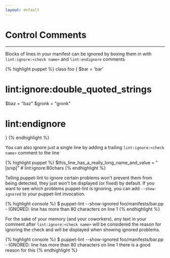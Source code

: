 ```yaml
---
layout: default
---
```

# Control Comments

---

Blocks of lines in your manifest can be ignored by boxing them in with
`lint:ignore:<check name>` and `lint:endignore` comments

{% highlight puppet %}
class foo {
  $bar = 'bar'
  # lint:ignore:double_quoted_strings
  $baz = "baz"
  $gronk = "gronk"
  # lint:endignore
}
{% endhighlight %}

You can also ignore just a single line by adding a trailing `lint:ignore:<check
name>` comment to the line

{% highlight puppet %}
$this_line_has_a_really_long_name_and_value = "[snip]" # lint:ignore:80chars
{% endhighlight %}

Telling puppet-lint to ignore certain problems won't prevent them from being
detected, they just won't be displayed (or fixed) by default.  If you want to
see which problems puppet-lint is ignoring, you can add `--show-ignored` to your
puppet-lint invocation.

{% highlight console %}
$ puppet-lint --show-ignored
foo/manifests/bar.pp - IGNORED: line has more than 80 characters on line 1
{% endhighlight %}

For the sake of your memory (and your coworkers), any text in your comment
after `lint:ignore:<check name>` will be considered the reason for ignoring the
check and will be displayed when showing ignored problems.

{% highlight console %}
$ puppet-lint --show-ignored
foo/manifests/bar.pp - IGNORED: line has more than 80 characters on line 1
  there is a good reason for this
{% endhighlight %}
